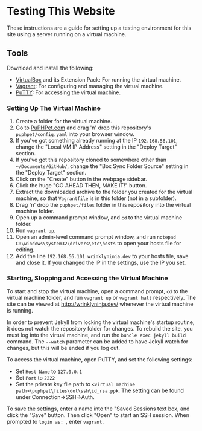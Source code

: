Testing This Website
====================

These instructions are a guide for setting up a testing environment for this site using a server running on a virtual machine.

## Tools

Download and install the following:

* [VirtualBox](https://www.virtualbox.org/) and its Extension Pack: For running the virtual machine.
* [Vagrant](http://www.vagrantup.com/): For configuring and managing the virtual machine.
* [PuTTY](http://www.chiark.greenend.org.uk/~sgtatham/putty/): For accessing the virtual machine.

### Setting Up The Virtual Machine

1. Create a folder for the virtual machine.
2. Go to [PuPHPet.com](https://puphpet.com) and drag 'n' drop this repository's `puphpet/config.yaml` into your browser window.
3. If you've got something already running at the IP `192.168.56.101`, change the "Local VM IP Address" setting in the "Deploy Target" section.
4. If you've got this repository cloned to somewhere other than `~/Documents/GitHub/`, change the "Box Sync Folder Source" setting in the "Deploy Target" section.
5. Click on the "Create" button in the webpage sidebar.
6. Click the huge "GO AHEAD THEN, MAKE IT!" button.
7. Extract the downloaded archive to the folder you created for the virtual machine, so that `Vagrantfile` is in this folder (not in a subfolder).
8. Drag 'n' drop the `puphpet/files` folder in this repository into the virtual machine folder.
8. Open up a command prompt window, and `cd` to the virtual machine folder.
9. Run `vagrant up`.
10. Open an admin-level command prompt window, and run `notepad C:\windows\system32\drivers\etc\hosts` to open your hosts file for editing.
11. Add the line `192.168.56.101 wrinklyninja.dev` to your hosts file, save and close it. If you changed the IP in the settings, use the IP you set.

### Starting, Stopping and Accessing the Virtual Machine

To start and stop the virtual machine, open a command prompt, `cd` to the virtual machine folder, and run `vagrant up` or `vagrant halt` respectively. The site can be viewed at <http://wrinklyninja.dev/> whenever the virtual machine is running.

In order to prevent Jekyll from locking the virtual machine's startup routine, it does not watch the repository folder for changes. To rebuild the site, you must log into the virtual machine, and run the `bundle exec jekyll build` command. The `--watch` parameter can be added to have Jekyll watch for changes, but this will be ended if you log out.

To access the virtual machine, open PuTTY, and set the following settings:

* Set `Host Name` to `127.0.0.1`
* Set `Port` to `2222`
* Set the private key file path to `<virtual machine path>\puphpet\files\dot\ssh\id_rsa.ppk`. The setting can be found under Connection->SSH->Auth.

To save the settings, enter a name into the "Saved Sessions text box, and click the "Save" button. Then click "Open" to start an SSH session. When prompted to `login as: `, enter `vagrant`.
